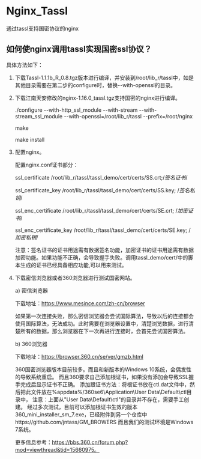 # Nginx_Tassl
 通过tassl支持国密协议的nginx
 ## 如何使nginx调用tassl实现国密ssl协议？
具体方法如下：
1.	下载Tassl-1.1.1b_R_0.8.tgz版本进行编译，并安装到/root/lib_r/tassl中，如是其他目录需要在第二步的configure时，替换--with-openssl的目录。
2.	下载江南天安修改的nginx-1.16.0_tassl.tgz支持国密的nginx进行编译。

      ./configure --with-http_ssl_module --with-stream --with-stream_ssl_module --with-openssl=/root/lib_r/tassl --prefix=/root/nginx

      make

      make install

3.	配置nginx。

     配置nginx.conf证书部分：

     ssl_certificate      /root/lib_r/tassl/tassl_demo/cert/certs/SS.crt;/*签名证书*/

     ssl_certificate_key  /root/lib_r/tassl/tassl_demo/cert/certs/SS.key; /*签名私钥*/

     ssl_enc_certificate      /root/lib_r/tassl/tassl_demo/cert/certs/SE.crt; /*加密证书*/

     ssl_enc_certificate_key  /root/lib_r/tassl/tassl_demo/cert/certs/SE.key; /*加密私钥*/

      注意：签名证书的证书用途需有数据签名功能，加密证书的证书用途需有数据加密功能。如果功能不正确，会导致握手失败。调用tassl_demo/cert/中的脚本生成的证书已经具备相应功能,可以用来测试。
4.	下载密信浏览器或者360浏览器进行测试国密网站。

      a)	密信浏览器

      下载地址：https://www.mesince.com/zh-cn/browser

      如果第一次连接失败，那么密信浏览器会尝试国际算法，导致以后的连接都会使用国际算法，无法成功。此时需要在浏览器设置中，清楚浏览数据，进行清楚所有的数据，那么浏览器在下一次再进行连接时，会首先尝试国密算法。

      b)	360浏览器

      下载地址：https://browser.360.cn/se/ver/gmzb.html

      360国密浏览器版本目前较多。而且和新版本的Windows 10系统，会偶发性的导致系统重启。
      而且360要求自己添加根证书，如果没有添加会导致SSL握手完成后显示证书不正确。
      添加跟证书方法：将根证书放在ctl.dat文件中，然后把此文件放在%appdata%/360se6\Application\User Data\Default\ctl目录中，
      注意：上面从"User Data\Default\ctl"的目录并不存在，需要手工创建。
      经过多次测试，目前可以添加根证书生效的版本360_mini_installer_sm_7.exe，已经附件到另一个仓库中https://github.com/jntass/GM_BROWERS
      而且我们的测试环境是Windows 7系统。

      更多信息参考：https://bbs.360.cn/forum.php?mod=viewthread&tid=15660975。

